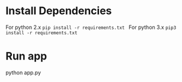 # Install Dependencies
For python 2.x
``
pip install -r requirements.txt 
``
For python 3.x
``
pip3 install -r requirements.txt 
``


# Run app
python app.py
